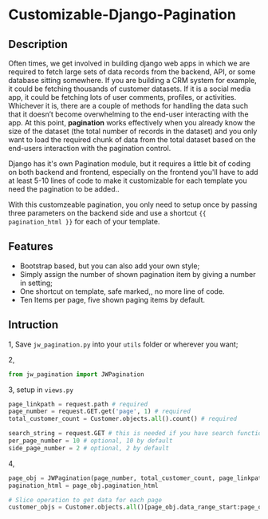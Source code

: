 # Customizable-Django-Pagination

## Description

Often times, we get involved in building django web apps in which we are required to fetch large sets of data records from the backend,  API, or some database sitting somewhere. If you are building a CRM system for example, it could be fetching thousands of customer datasets. If it is a social media app, it could be fetching lots of user comments, profiles, or activities. Whichever it is, there are a couple of methods for handling the data such that it doesn’t become overwhelming to the end-user interacting with the app. At this point, **pagination** works effectively when you already know the size of the dataset (the total number of records in the dataset) and you only want to load the required chunk of data from the total dataset based on the end-users interaction with the pagination control.

Django has it's own Pagination module, but it requires a little bit of coding on both backend and frontend, especially on the frontend you'll have to add at least 5-10 lines of code to make it customizable for each template you need the pagination to be added..

With this customzeable pagination, you only need to setup once by passing three parameters on the backend side and use a shortcut `{{ pagination_html }}` for each of your template.

## Features

- Bootstrap based, but you can also add your own style;
- Simply assign the number of shown pagination item by giving a number in setting;
- One shortcut on template, safe marked,, no more line of code.
- Ten Items per page, five shown paging items by default.

## Intruction

1, Save `jw_pagination.py` into your `utils` folder or wherever you want;

2,
```python
from jw_pagination import JWPagination
```
3, setup in `views.py`
```python
page_linkpath = request.path # required
page_number = request.GET.get('page', 1) # required
total_customer_count = Customer.objects.all().count() # required

search_string = request.GET # this is needed if you have search function
per_page_number = 10 # optional, 10 by default
side_page_number = 2 # optional, 2 by default
```
4, 
```python
page_obj = JWPagination(page_number, total_customer_count, page_linkpath, search_string)
pagination_html = page_obj.pagination_html

# Slice operation to get data for each page
customer_objs = Customer.objects.all()[page_obj.data_range_start:page_obj.data_range_end]
```
